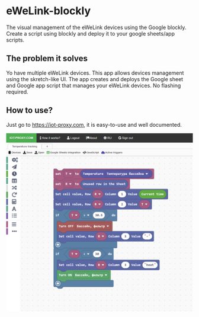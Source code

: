 # eWeLink-blockly
The visual management of the eWeLink devices using the Google blockly. Create a script using blockly and deploy it to your google sheets/app scripts.

## The problem it solves

Yo have multiple eWeLink devices. This app allows devices management using the skretch-like UI. 
The app creates and deploys the Google sheet and Google app script that manages your eWeLink devices. No flashing required.

## How  to use?

Just go to https://iot-proxy.com, it is easy-to-use and well documented.


![Alt text](iot-proxy.png)
